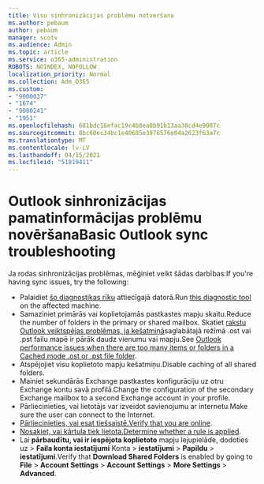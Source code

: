 ```yaml
---
title: Visu sinhronizācijas problēmu notveršana
ms.author: pebaum
author: pebaum
manager: scotv
ms.audience: Admin
ms.topic: article
ms.service: o365-administration
ROBOTS: NOINDEX, NOFOLLOW
localization_priority: Normal
ms.collection: Adm_O365
ms.custom:
- "9000037"
- "1674"
- "9000241"
- "1951"
ms.openlocfilehash: 681bdc16efac19c4b8ea0b91b13aa38cd4e9007c
ms.sourcegitcommit: 8bc60ec34bc1e40685e3976576e04a2623f63a7c
ms.translationtype: MT
ms.contentlocale: lv-LV
ms.lasthandoff: 04/15/2021
ms.locfileid: "51819411"
---
```

# <a name="basic-outlook-sync-troubleshooting"></a><span data-ttu-id="39da5-102">Outlook sinhronizācijas pamatinformācijas problēmu novēršana</span><span class="sxs-lookup"><span data-stu-id="39da5-102">Basic Outlook sync troubleshooting</span></span>

<span data-ttu-id="39da5-103">Ja rodas sinhronizācijas problēmas, mēģiniet veikt šādas darbības:</span><span class="sxs-lookup"><span data-stu-id="39da5-103">If you're having sync issues, try the following:</span></span>

- <span data-ttu-id="39da5-104">Palaidiet [šo diagnostikas rīku](https://aka.ms/sara-outlooksendreceive) attiecīgajā datorā.</span><span class="sxs-lookup"><span data-stu-id="39da5-104">Run [this diagnostic tool](https://aka.ms/sara-outlooksendreceive) on the affected machine.</span></span>
- <span data-ttu-id="39da5-105">Samaziniet primārās vai koplietojamās pastkastes mapju skaitu.</span><span class="sxs-lookup"><span data-stu-id="39da5-105">Reduce the number of folders in the primary or shared mailbox.</span></span> <span data-ttu-id="39da5-106">Skatiet [rakstu Outlook veiktspējas problēmas, ja kešatmiņā](https://support.microsoft.com/help/2768656/outlook-performance-issues-when-there-are-too-many-items-or-folders-in)saglabātajā režīmā .ost vai .pst failu mapē ir pārāk daudz vienumu vai mapju.</span><span class="sxs-lookup"><span data-stu-id="39da5-106">See [Outlook performance issues when there are too many items or folders in a Cached mode .ost or .pst file folder](https://support.microsoft.com/help/2768656/outlook-performance-issues-when-there-are-too-many-items-or-folders-in).</span></span>
- <span data-ttu-id="39da5-107">Atspējojiet visu koplietoto mapju kešatmiņu.</span><span class="sxs-lookup"><span data-stu-id="39da5-107">Disable caching of all shared folders.</span></span>
- <span data-ttu-id="39da5-108">Mainiet sekundārās Exchange pastkastes konfigurāciju uz otru Exchange kontu savā profilā.</span><span class="sxs-lookup"><span data-stu-id="39da5-108">Change the configuration of the secondary Exchange mailbox to a second Exchange account in your profile.</span></span>
- <span data-ttu-id="39da5-109">Pārliecinieties, vai lietotājs var izveidot savienojumu ar internetu.</span><span class="sxs-lookup"><span data-stu-id="39da5-109">Make sure the user can connect to the Internet.</span></span> 
- <span data-ttu-id="39da5-110">[Pārliecinieties, vai esat tiešsaistē.](https://support.office.com/article/2460e4a8-16c7-47fc-b204-b1549275aac9)</span><span class="sxs-lookup"><span data-stu-id="39da5-110">[Verify that you are online](https://support.office.com/article/2460e4a8-16c7-47fc-b204-b1549275aac9).</span></span>
- <span data-ttu-id="39da5-111">[Nosakiet, vai kārtula tiek lietota.](https://support.office.com/article/C24F5DEA-9465-4DF4-AD17-A50704D66C59)</span><span class="sxs-lookup"><span data-stu-id="39da5-111">[Determine whether a rule is applied](https://support.office.com/article/C24F5DEA-9465-4DF4-AD17-A50704D66C59).</span></span>
- <span data-ttu-id="39da5-112">Lai **pārbaudītu, vai ir iespējota koplietoto** mapju lejupielāde, dodoties uz   >  **Faila konta iestatījumi** Konta  >  **iestatījumi**  >  **Papildu**  >  **iestatījumi**.</span><span class="sxs-lookup"><span data-stu-id="39da5-112">Verify that **Download Shared Folders** is enabled by going to **File** > **Account Settings** > **Account Settings** > **More Settings** > **Advanced**.</span></span>
